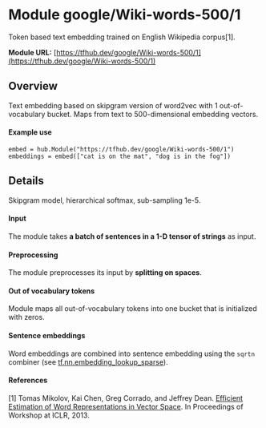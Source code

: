 # Module google/Wiki-words-500/1
Token based text embedding trained on English Wikipedia corpus[1].

<!-- module-type: text-embedding -->
<!-- network-architecture: word2vec skip-gram -->
<!-- dataset: Wikipedia -->
<!-- language: en -->

**Module URL:** [https://tfhub.dev/google/Wiki-words-500/1](https://tfhub.dev/google/Wiki-words-500/1)

## Overview

Text embedding based on skipgram version of word2vec with 1 out-of-vocabulary
bucket. Maps from text to 500-dimensional embedding vectors.

#### Example use
```
embed = hub.Module("https://tfhub.dev/google/Wiki-words-500/1")
embeddings = embed(["cat is on the mat", "dog is in the fog"])
```

## Details
Skipgram model, hierarchical softmax, sub-sampling 1e-5.

#### Input
The module takes **a batch of sentences in a 1-D tensor of strings** as input.

#### Preprocessing
The module preprocesses its input by **splitting on spaces**.

#### Out of vocabulary tokens
Module maps all out-of-vocabulary tokens into one bucket that is initialized
with zeros.

#### Sentence embeddings
Word embeddings are combined into sentence embedding using the `sqrtn` combiner
(see [tf.nn.embedding_lookup_sparse](https://www.tensorflow.org/versions/master/api_docs/python/tf/nn/embedding_lookup_sparse)).

#### References
[1] Tomas Mikolov, Kai Chen, Greg Corrado, and Jeffrey Dean.
[Efficient Estimation of Word Representations in Vector Space](https://arxiv.org/abs/1301.3781).
In Proceedings of Workshop at ICLR, 2013.

